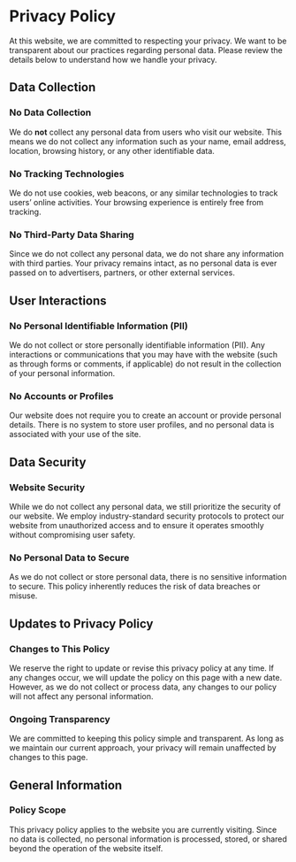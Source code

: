 # Privacy Policy

At this website, we are committed to respecting your privacy. We want to be
transparent about our practices regarding personal data. Please review the
details below to understand how we handle your privacy.

## Data Collection

### No Data Collection

We do **not** collect any personal data from users who visit our website. This
means we do not collect any information such as your name, email address,
location, browsing history, or any other identifiable data.

### No Tracking Technologies

We do not use cookies, web beacons, or any similar technologies to track users’
online activities. Your browsing experience is entirely free from tracking.

### No Third-Party Data Sharing

Since we do not collect any personal data, we do not share any information with
third parties. Your privacy remains intact, as no personal data is ever passed
on to advertisers, partners, or other external services.

## User Interactions

### No Personal Identifiable Information (PII)

We do not collect or store personally identifiable information (PII). Any
interactions or communications that you may have with the website (such as
through forms or comments, if applicable) do not result in the collection of
your personal information.

### No Accounts or Profiles

Our website does not require you to create an account or provide personal
details. There is no system to store user profiles, and no personal data is
associated with your use of the site.

## Data Security

### Website Security

While we do not collect any personal data, we still prioritize the security of
our website. We employ industry-standard security protocols to protect our
website from unauthorized access and to ensure it operates smoothly without
compromising user safety.

### No Personal Data to Secure

As we do not collect or store personal data, there is no sensitive information
to secure. This policy inherently reduces the risk of data breaches or misuse.

## Updates to Privacy Policy

### Changes to This Policy

We reserve the right to update or revise this privacy policy at any time. If any
changes occur, we will update the policy on this page with a new date. However,
as we do not collect or process data, any changes to our policy will not affect
any personal information.

### Ongoing Transparency

We are committed to keeping this policy simple and transparent. As long as we
maintain our current approach, your privacy will remain unaffected by changes to
this page.

## General Information

### Policy Scope

This privacy policy applies to the website you are currently visiting. Since no
data is collected, no personal information is processed, stored, or shared
beyond the operation of the website itself.
